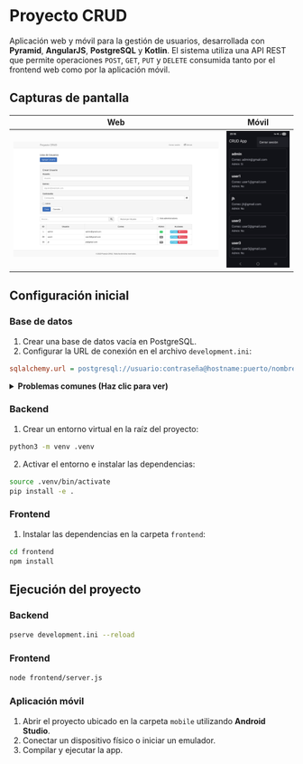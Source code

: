 # Proyecto CRUD

Aplicación web y móvil para la gestión de usuarios, desarrollada con **Pyramid**, **AngularJS**, **PostgreSQL** y **Kotlin**. El sistema utiliza una API REST que permite operaciones `POST`, `GET`, `PUT` y `DELETE` consumida tanto por el frontend web como por la aplicación móvil.

## Capturas de pantalla

<table>
  <thead>
    <tr>
      <th style="text-align: center;">Web</th>
      <th style="text-align: center;">Móvil</th>
    </tr>
  </thead>
  <tbody>
    <tr>
      <td style="width: 75%; text-align: center;"><img src="images/web.png"/></td>
      <td style="width: 25%; text-align: center;"><img src="images/mobile.png"/></td>
    </tr>
  </tbody>
</table>

## Configuración inicial

### Base de datos

1. Crear una base de datos vacía en PostgreSQL.
2. Configurar la URL de conexión en el archivo `development.ini`:

```ini
sqlalchemy.url = postgresql://usuario:contraseña@hostname:puerto/nombre_base_de_datos
```

<details>
  <summary><strong>Problemas comunes (Haz clic para ver)</strong></summary>

  Si tienes problemas al conectar, crear servidores o usuarios en PostgreSQL en Linux, prueba lo siguiente:

  ```bash
  psql --version
  sudo nano /etc/postgresql/<version>/main/pg_hba.conf
  ```

  En el archivo `pg_hba.conf` busca líneas con `trust` o `peer` y cámbialas por `md5`, por ejemplo:

  ```
  host    all             all             127.0.0.1/32            md5
  ```

  Luego reinicia PostgreSQL para aplicar cambios:

  ```bash
  sudo systemctl restart postgresql
  ```

</details>

### Backend

1. Crear un entorno virtual en la raíz del proyecto:

```bash
python3 -m venv .venv
```

2. Activar el entorno e instalar las dependencias:

```bash
source .venv/bin/activate
pip install -e .
```

### Frontend

1. Instalar las dependencias en la carpeta `frontend`:

```bash
cd frontend
npm install
```

## Ejecución del proyecto

### Backend

```bash
pserve development.ini --reload
```

### Frontend

```bash
node frontend/server.js
```

### Aplicación móvil

1. Abrir el proyecto ubicado en la carpeta `mobile` utilizando **Android Studio**.
2. Conectar un dispositivo físico o iniciar un emulador.
3. Compilar y ejecutar la app.